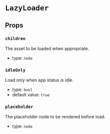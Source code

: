 `LazyLoader`
============



Props
-----

### `children`

The asset to be loaded when appropriate.

- type: `node`


### `idleOnly`

Load only when app status is idle.

- type: `bool`
- default value: `true`


### `placeholder`

The placeholder node to be rendered before load.

- type: `node`

